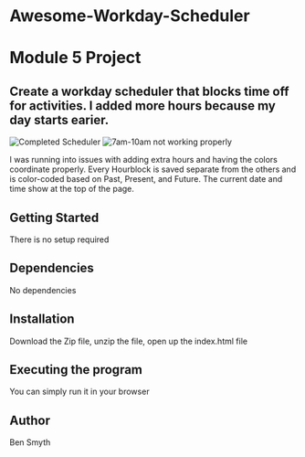 # Awesome-Workday-Scheduler
<h1>Module 5 Project</h1>

<h2>Create a workday scheduler that blocks time off for activities. I added more hours because my day starts earier.</h2>

<img src="./assets/img/Work-Day-Scheduler-SS.png" alt="Completed Scheduler" title="Completed Scheduler">


<img src="Work-Day-Scheduler.png" alt="7am-10am not working properly" title="Not completed">

<p>I was running into issues with adding extra hours and having the colors coordinate properly. Every Hourblock is saved separate from the others and is color-coded based on Past, Present, and Future. The current date and time show at the top of the page. </p>

<h2>Getting Started</h2>

<p> There is no setup required</p>

<h2>Dependencies</h2>

<p>No dependencies</p>

<h2>Installation</h2>

<p>Download the Zip file, unzip the file, open up the index.html file</p>

<h2>Executing the program</h2>

</p>You can simply run it in your browser</p>

<h2>Author</h2>

<p>Ben Smyth</p>


